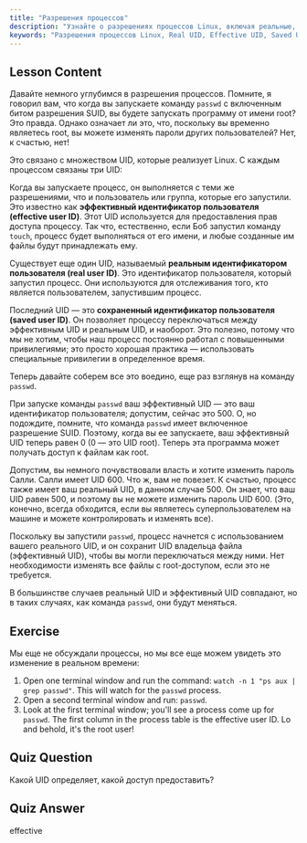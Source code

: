 ```yaml
---
title: "Разрешения процессов"
description: "Узнайте о разрешениях процессов Linux, включая реальные, эффективные и сохраненные идентификаторы пользователей. Поймите, как UID влияют на безопасность и выполнение команд. Начните обучение сегодня!"
keywords: "Разрешения процессов Linux, Real UID, Effective UID, Saved UID, безопасность Linux, команда passwd, учебник по Linux, Linux для начинающих"
---
```


## Lesson Content

Давайте немного углубимся в разрешения процессов. Помните, я говорил вам, что когда вы запускаете команду `passwd` с включенным битом разрешения SUID, вы будете запускать программу от имени root? Это правда. Однако означает ли это, что, поскольку вы временно являетесь root, вы можете изменять пароли других пользователей? Нет, к счастью, нет!

Это связано с множеством UID, которые реализует Linux. С каждым процессом связаны три UID:

Когда вы запускаете процесс, он выполняется с теми же разрешениями, что и пользователь или группа, которые его запустили. Это известно как **эффективный идентификатор пользователя (effective user ID)**. Этот UID используется для предоставления прав доступа процессу. Так что, естественно, если Боб запустил команду `touch`, процесс будет выполняться от его имени, и любые созданные им файлы будут принадлежать ему.

Существует еще один UID, называемый **реальным идентификатором пользователя (real user ID)**. Это идентификатор пользователя, который запустил процесс. Они используются для отслеживания того, кто является пользователем, запустившим процесс.

Последний UID — это **сохраненный идентификатор пользователя (saved user ID)**. Он позволяет процессу переключаться между эффективным UID и реальным UID, и наоборот. Это полезно, потому что мы не хотим, чтобы наш процесс постоянно работал с повышенными привилегиями; это просто хорошая практика — использовать специальные привилегии в определенное время.

Теперь давайте соберем все это воедино, еще раз взглянув на команду `passwd`.

При запуске команды `passwd` ваш эффективный UID — это ваш идентификатор пользователя; допустим, сейчас это 500. О, но подождите, помните, что команда `passwd` имеет включенное разрешение SUID. Поэтому, когда вы ее запускаете, ваш эффективный UID теперь равен 0 (0 — это UID root). Теперь эта программа может получать доступ к файлам как root.

Допустим, вы немного почувствовали власть и хотите изменить пароль Салли. Салли имеет UID 600. Что ж, вам не повезет. К счастью, процесс также имеет ваш реальный UID, в данном случае 500. Он знает, что ваш UID равен 500, и поэтому вы не можете изменить пароль UID 600. (Это, конечно, всегда обходится, если вы являетесь суперпользователем на машине и можете контролировать и изменять все).

Поскольку вы запустили `passwd`, процесс начнется с использованием вашего реального UID, и он сохранит UID владельца файла (эффективный UID), чтобы вы могли переключаться между ними. Нет необходимости изменять все файлы с root-доступом, если это не требуется.

В большинстве случаев реальный UID и эффективный UID совпадают, но в таких случаях, как команда `passwd`, они будут меняться.

## Exercise

Мы еще не обсуждали процессы, но мы все еще можем увидеть это изменение в реальном времени:

1. Open one terminal window and run the command: `watch -n 1 "ps aux | grep passwd"`. This will watch for the `passwd` process.
2. Open a second terminal window and run: `passwd`.
3. Look at the first terminal window; you'll see a process come up for `passwd`. The first column in the process table is the effective user ID. Lo and behold, it's the root user!

## Quiz Question

Какой UID определяет, какой доступ предоставить?

## Quiz Answer

effective
